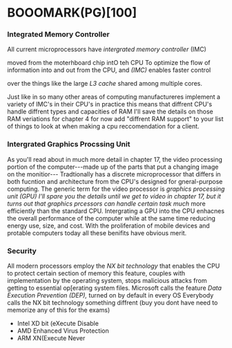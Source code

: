 <h1>BOOOMARK(PG)[100]</h1>

<h3>Integrated Memory Controller</h3>

<p>All current microprocessors have <em>intergrated memory controller</em> (IMC)</p>

<p>moved from the moterhboard chip intO teh CPU To optimize the flow of information into and out from the CPU, and <em>(IMC)</em> enables faster control</p>
<p>over the things like the large <em>L3 cache</em> shared among multiple cores.</p>

<p>Just like in so many other areas of computing manufactureres implement a variety of IMC's in their CPU's in practice this means that diffrent CPU's handle diffrent types and capacities of RAM I'll save the details on those RAM veriations for chapter 4 for now add "diffrent RAM support" to your list of things to look at when making a cpu reccomendation for a client.</p>

<h3>Intergrated Graphics Procssing Unit</h3>
<p>As you'll read about in much more detail in chapter 17, the video processing portion
of the computer---made up of the parts that put a changing image on the monitior---
Tradtionally has a discrete microprocessor that differs in both fucntion and architecture
from the CPU's designed for gneral-purpose computing. The generic term for the video processor is 
<em>graphics processing unit (GPU) I'll spare you the details until we get to video in chapter 17, but it turns out that graphics prcessors can handle certain task much </em>
more efficiently than the standard CPU. Intergrating a GPU into the CPU enhacnes the overall
performance of the computer while at the same time reducing energy use, size, and cost. With the proliferation of mobile devices and protable computers today all these benifits have obvious merit.</p>

<h3>Security</h3>
<p>All modern processors employ the <em>NX bit technology</em> that enables the CPU to protect certain section of memory this feature, couples with implementation by the operating system, stops malicious attacks from getting to essential op[erating system files. Microsoft calls the feature <em>Data Execution Prevention (DEP),</em> turned on by default in every OS Everybody calls the NX bit technology something diffrent (buy you dont have need to memorize any of this for the exams)</p>

<ul>
  <li>Intel  XD bit (eXecute Disable</li>
  <li>AMD  Enhanced Virus Protection</li>
  <li>ARM  XN(Execute Never</li>
</ul>

